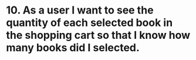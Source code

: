 # 10. As a user I want to see the quantity of each selected book in the shopping cart so that I know how many books did I selected.